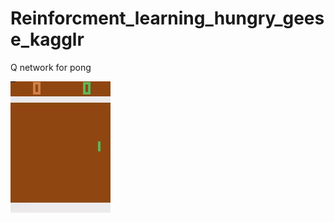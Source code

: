 # Reinforcment_learning_hungry_geese_kagglr
Q network for pong

![alt text](https://github.com/akomp22/rl_pong/blob/main/ezgif.com-gif-maker.gif)
